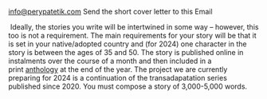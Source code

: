 info@perypatetik.com
Send the short cover letter to this Email 

 Ideally, the stories you write will be intertwined in some way – however, this too is not a requirement.
The main requirements for your story will be that it is set in your native/adopted country and (for 2024) one character in the story is between the ages of 35 and 50.
The story is published online in instalments over the course of a month and then included in a print [anthology](https://www.amazon.com/stores/Henry-Whittlesey/author/B00CVZQZ5Q) at the end of the year.
The project we are currently preparing for 2024 is a continuation of the transadapatation series published since 2020.
You must compose a story of 3,000-5,000 words.